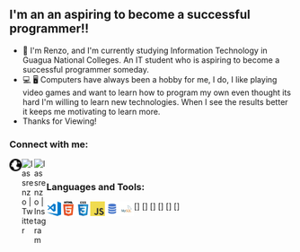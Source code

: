 ## I'm an an aspiring to become a successful programmer!!
- 👋 I'm Renzo, and I'm currently studying Information Technology in Guagua National Colleges. An IT student who is aspiring to become a successful programmer someday.
- 💻 🖥 Computers have always been a hobby for me, I do, I like playing video games and want to learn how to program my own even thought its hard I'm willing to learn new technologies. When I see the results better it keeps me motivating to learn more.
- Thanks for Viewing!
<!---
lassrenzo/lassrenzo is a ✨ special ✨ repository because its `README.md` (this file) appears on your GitHub profile.
You can click the Preview link to take a look at your changes.
--->

### Connect with me:

[<img align="left" alt="lassrenzo" width="22px" src="https://raw.githubusercontent.com/iconic/open-iconic/master/svg/globe.svg" />][website]
[<img align="left" alt="lassrenzo | Twitter" width="22px" src="https://cdn.jsdelivr.net/npm/simple-icons@v3/icons/twitter.svg" />][twitter]
[<img align="left" alt="lassrenzo | Instagram" width="22px" src="https://cdn.jsdelivr.net/npm/simple-icons@v3/icons/instagram.svg" />][instagram]

[website]: https://lassrenzo.github.io
[twitter]: https://twitter.com/lassrenzo
[instagram]: https://instagram.com/lassrenzo

<br />

### Languages and Tools:

[<img align="left" alt="Visual Studio Code" width="26px" src="https://raw.githubusercontent.com/github/explore/80688e429a7d4ef2fca1e82350fe8e3517d3494d/topics/visual-studio-code/visual-studio-code.png" />]
[<img align="left" alt="HTML5" width="26px" src="https://raw.githubusercontent.com/github/explore/80688e429a7d4ef2fca1e82350fe8e3517d3494d/topics/html/html.png" />]
[<img align="left" alt="CSS3" width="26px" src="https://raw.githubusercontent.com/github/explore/80688e429a7d4ef2fca1e82350fe8e3517d3494d/topics/css/css.png" />]
[<img align="left" alt="JavaScript" width="26px" src="https://raw.githubusercontent.com/github/explore/80688e429a7d4ef2fca1e82350fe8e3517d3494d/topics/javascript/javascript.png" />]
[<img align="left" alt="SQL" width="26px" src="https://raw.githubusercontent.com/github/explore/80688e429a7d4ef2fca1e82350fe8e3517d3494d/topics/sql/sql.png" />]
[<img align="left" alt="MySQL" width="26px" src="https://raw.githubusercontent.com/github/explore/80688e429a7d4ef2fca1e82350fe8e3517d3494d/topics/mysql/mysql.png" />]





